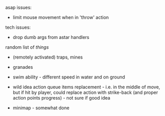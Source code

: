 asap issues:
 - limit mouse movement when in 'throw' action

tech issues:
 - drop dumb args from astar handlers

random list of *things*
 - (remotely activated) traps, mines
 - granades

 - swim ability - different speed in water and on ground
 - wild idea action queue items replacement - i.e. in the middle of move, but if hit by player, could replace action with strike-back (and proper action points progress) - not sure if good idea

 - minimap - somewhat done
